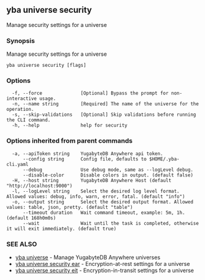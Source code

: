 ## yba universe security

Manage security settings for a universe

### Synopsis

Manage security settings for a universe

```
yba universe security [flags]
```

### Options

```
  -f, --force              [Optional] Bypass the prompt for non-interactive usage.
  -n, --name string        [Required] The name of the universe for the operation.
  -s, --skip-validations   [Optional] Skip validations before running the CLI command.
  -h, --help               help for security
```

### Options inherited from parent commands

```
  -a, --apiToken string    YugabyteDB Anywhere api token.
      --config string      Config file, defaults to $HOME/.yba-cli.yaml
      --debug              Use debug mode, same as --logLevel debug.
      --disable-color      Disable colors in output. (default false)
  -H, --host string        YugabyteDB Anywhere Host (default "http://localhost:9000")
  -l, --logLevel string    Select the desired log level format. Allowed values: debug, info, warn, error, fatal. (default "info")
  -o, --output string      Select the desired output format. Allowed values: table, json, pretty. (default "table")
      --timeout duration   Wait command timeout, example: 5m, 1h. (default 168h0m0s)
      --wait               Wait until the task is completed, otherwise it will exit immediately. (default true)
```

### SEE ALSO

* [yba universe](yba_universe.md)	 - Manage YugabyteDB Anywhere universes
* [yba universe security ear](yba_universe_security_ear.md)	 - Encryption-at-rest settings for a universe
* [yba universe security eit](yba_universe_security_eit.md)	 - Encryption-in-transit settings for a universe

